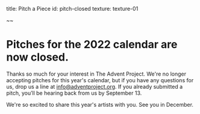 title: Pitch a Piece
id: pitch-closed
texture: texture-01

~~

# Pitches for the 2022 calendar are now closed.

Thanks so much for your interest in The Advent Project. We're no longer accepting pitches for this year's calendar, but if you have any questions for us, drop us a line at <a href="mailto:info@adventproject.org">info@adventproject.org</a>. If you already submitted a pitch, you’ll be hearing back from us by September 13.

We're so excited to share this year's artists with you. See you in December.